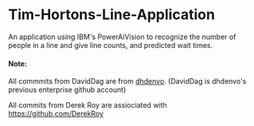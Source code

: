 # Tim-Hortons-Line-Application

An application using IBM's PowerAiVision to recognize the number of people in a line and give line counts, and predicted wait times. 

#### Note: 
All commmits from DavidDag are from [dhdenvo](https://github.com/dhdenvo). (DavidDag is dhdenvo's previous enterprise github account)

All commits from Derek Roy are assiociated with https://github.com/DerekRoy
